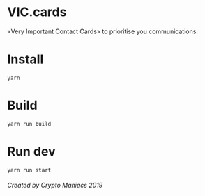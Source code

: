 # VIC.cards
«Very Important Contact Cards» to prioritise you communications.

# Install
``yarn``

# Build
``yarn run build``

# Run dev
``yarn run start``

###### Created by Crypto Maniacs 2019

